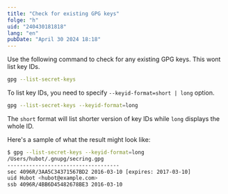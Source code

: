 ```yaml
---
title: "Check for existing GPG keys"
folge: "h"
uid: "240430181818"
lang: "en"
pubDate: "April 30 2024 18:18"
---
```


Use the following command to check for any existing GPG keys. This wont list key IDs.
```sh
gpg --list-secret-keys
```

To list key IDs, you need to specify `--keyid-format=short | long` option.
```sh
gpg --list-secret-keys --keyid-format=long
```

The `short` format will list shorter version of key IDs while `long` displays the whole ID.

Here's a sample of what the result might look like:
```sh
$ gpg --list-secret-keys --keyid-format=long
/Users/hubot/.gnupg/secring.gpg
------------------------------------
sec 4096R/3AA5C34371567BD2 2016-03-10 [expires: 2017-03-10]
uid Hubot <hubot@example.com>
ssb 4096R/4BB6D45482678BE3 2016-03-10
```